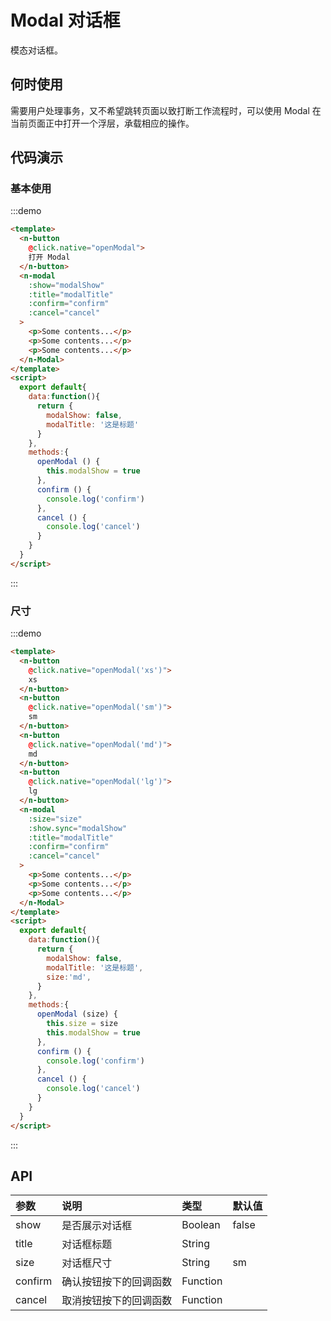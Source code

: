 # Modal 对话框

模态对话框。

## 何时使用
需要用户处理事务，又不希望跳转页面以致打断工作流程时，可以使用 Modal 在当前页面正中打开一个浮层，承载相应的操作。


## 代码演示
### 基本使用
:::demo
```html
<template>
  <n-button 
    @click.native="openModal">
    打开 Modal
  </n-button>
  <n-modal
    :show="modalShow"
    :title="modalTitle"
    :confirm="confirm"
    :cancel="cancel"
  >
    <p>Some contents...</p>
    <p>Some contents...</p>
    <p>Some contents...</p>
  </n-Modal>
</template>
<script>
  export default{
    data:function(){
      return {
        modalShow: false,
        modalTitle: '这是标题'
      }
    },
    methods:{
      openModal () {
        this.modalShow = true
      },
      confirm () {
        console.log('confirm')
      },
      cancel () {
        console.log('cancel')
      }
    }
  }
</script>

```
:::

### 尺寸
:::demo
```html
<template>
  <n-button 
    @click.native="openModal('xs')">
    xs
  </n-button>
  <n-button 
    @click.native="openModal('sm')">
    sm
  </n-button>
  <n-button 
    @click.native="openModal('md')">
    md
  </n-button>
  <n-button 
    @click.native="openModal('lg')">
    lg
  </n-button>
  <n-modal
    :size="size"
    :show.sync="modalShow"
    :title="modalTitle"
    :confirm="confirm"
    :cancel="cancel"
  >
    <p>Some contents...</p>
    <p>Some contents...</p>
    <p>Some contents...</p>
  </n-Modal>
</template>
<script>
  export default{
    data:function(){
      return {
        modalShow: false,
        modalTitle: '这是标题',
        size:'md',
      }
    },
    methods:{
      openModal (size) {
        this.size = size
        this.modalShow = true
      },
      confirm () {
        console.log('confirm')
      },
      cancel () {
        console.log('cancel')
      }
    }
  }
</script>

```
:::

## API

| 参数 | 说明 | 类型 | 默认值 |
| :--- | :--- | :--- | :--- |
| show | 是否展示对话框 | Boolean | false |
| title | 对话框标题 | String |  |
| size | 对话框尺寸 | String | sm |
| confirm    | 确认按钮按下的回调函数 | Function     |  |
| cancel    | 取消按钮按下的回调函数 | Function     |  |